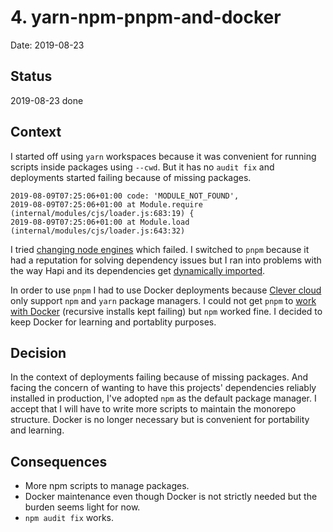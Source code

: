 # 4. yarn-npm-pnpm-and-docker

Date: 2019-08-23

## Status

2019-08-23 done

## Context

I started off using `yarn` workspaces because it was convenient for running scripts inside packages using `--cwd`. But it has no `audit fix` and deployments started failing because of missing packages.

```shell
2019-08-09T07:25:06+01:00 code: 'MODULE_NOT_FOUND',
2019-08-09T07:25:06+01:00 at Module.require (internal/modules/cjs/loader.js:683:19) {
2019-08-09T07:25:06+01:00 at Module.load (internal/modules/cjs/loader.js:643:32)
```

I tried [changing node engines][node-issue] which failed. I switched to `pnpm` because it had a reputation for solving dependency issues but I ran into problems with the way Hapi and its dependencies get [dynamically imported][hapi-issue].

In order to use `pnpm` I had to use Docker deployments because [Clever cloud][clever-cloud] only support `npm` and `yarn` package managers. I could not get `pnpm` to [work with Docker][docker-issue] (recursive installs kept failing) but `npm` worked fine. I decided to keep Docker for learning and portablity purposes.

## Decision

In the context of deployments failing because of missing packages. And facing the concern of wanting to have this projects' dependencies reliably installed in production, I've adopted `npm` as the default package manager. I accept that I will have to write more scripts to maintain the monorepo structure. Docker is no longer necessary but is convenient for portability and learning.

## Consequences

- More npm scripts to manage packages.
- Docker maintenance even though Docker is not strictly needed but the burden seems light for now.
- `npm audit fix` works.

[docker-issue]: https://github.com/pnpm/pnpm/issues/1968
[node-issue]: https://github.com/nodejs/help/issues/1846
[hapi-issue]: https://github.com/pnpm/pnpm/issues/1963
[clever-cloud]: https://www.clever-cloud.com/doc/nodejs/nodejs/#supported-package-managers
